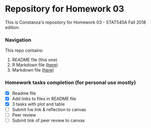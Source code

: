 # Repository for Homework 03

This is Constanza's repository for Homework 03 - STAT545A Fall 2018 edition.

### Navigation

This repo contains:
1. README file (this one)
2. R Markdown file ([here](https://github.com/STAT545-UBC-students/hw03-cbnicolau/blob/master/hw03_gapminder.Rmd))
2. Markdown file ([here](https://github.com/STAT545-UBC-students/hw03-cbnicolau/blob/master/hw03_gapminder.md))

### Homework tasks completion (for personal use mostly)

- [x] Readme file
- [x] Add links to files in README file
- [x] 3 tasks with plot and table
- [ ] Submit hw link & reflection to canvas
- [ ] Peer review
- [ ] Submit link of peer review to canvas

